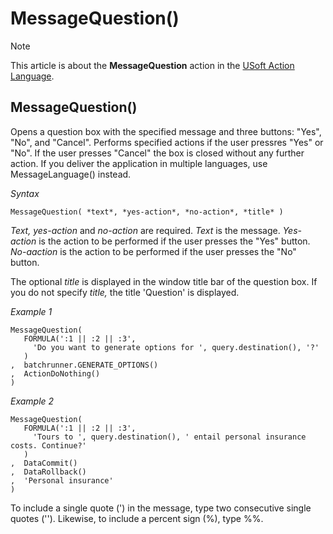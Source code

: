 # MessageQuestion()



> [!NOTE]
> This article is about the **MessageQuestion** action in the [USoft Action Language](/docs/Task%20flow/Action%20Language%20reference/USoft%20Action%20Language.md).

## **MessageQuestion()**

Opens a question box with the specified message and three buttons: "Yes", "No", and "Cancel". Performs specified actions if the user pressres "Yes" or "No". If the user presses "Cancel" the box is closed without any further action. If you deliver the application in multiple languages, use MessageLanguage() instead.

*Syntax*

```
MessageQuestion( *text*, *yes-action*, *no-action*, *title* )
```

*Text, yes-action* and *no-action* are required. *Text* is the message. *Yes-action* is the action to be performed if the user presses the "Yes" button. *No-aaction* is the action to be performed if the user presses the "No" button.

The optional *title* is displayed in the window title bar of the question box. If you do not specify *title,* the title 'Question' is displayed.

*Example 1*

```
MessageQuestion(
   FORMULA(':1 || :2 || :3',
     'Do you want to generate options for ', query.destination(), '?'
   )
,  batchrunner.GENERATE_OPTIONS()
,  ActionDoNothing()
)
```

*Example 2*

```
MessageQuestion(
   FORMULA(':1 || :2 || :3',
     'Tours to ', query.destination(), ' entail personal insurance costs. Continue?'
   )
,  DataCommit()
,  DataRollback()
,  'Personal insurance'
)
```

To include a single quote (') in the message, type two consecutive single quotes (''). Likewise, to include a percent sign (%), type %%.